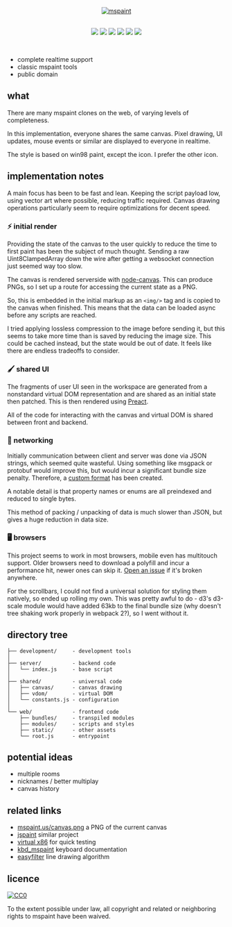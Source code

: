 <div align="center">
    <a href="http://mspaint.us/">
        <img src="web/static/docs/mspaint.png" alt="mspaint">
    </a>
    <br>
</div>
<br>
<p align="center">
    <img src="https://img.shields.io/david/kirjavascript/mspaint.svg">
    <img src="https://img.shields.io/badge/babel-stage--0-brightgreen.svg">
    <img src="https://img.shields.io/badge/version-win98-0000ff.svg">
    <img src="https://img.shields.io/badge/codestyle-arbitrary-663399.svg">
    <img src="https://img.shields.io/badge/tools-7/16-orange.svg">
    <img src="https://img.shields.io/badge/live-no-red.svg">
</p>
<br>

 * complete realtime support
 * classic mspaint tools
 * public domain

##  what

There are many mspaint clones on the web, of varying levels of completeness.

In this implementation, everyone shares the same canvas. Pixel drawing, UI updates, mouse events or similar are displayed to everyone in realtime.

The style is based on win98 paint, except the icon. I prefer the other icon.

## implementation notes

A main focus has been to be fast and lean. Keeping the script payload low, using vector art where possible, reducing traffic required. Canvas drawing operations particularly seem to require optimizations for decent speed.

### ⚡️ initial render

Providing the state of the canvas to the user quickly to reduce the time to first paint has been the subject of much thought. Sending a raw Uint8ClampedArray down the wire after getting a websocket connection just seemed way too slow.

The canvas is rendered serverside with [node-canvas](https://github.com/Automattic/node-canvas). This can produce PNGs, so I set up a route for accessing the current state as a PNG.

So, this is embedded in the initial markup as an `<img/>` tag and is copied to the canvas when finished. This means that the data can be loaded async before any scripts are reached.

I tried applying lossless compression to the image before sending it, but this seems to take more time than is saved by reducing the image size. This could be cached instead, but the state would be out of date. It feels like there are endless tradeoffs to consider.

### 🖌️ shared UI

The fragments of user UI seen in the workspace are generated from a nonstandard virtual DOM representation and are shared as an initial state then patched. This is then rendered using [Preact](https://github.com/developit/preact).

All of the code for interacting with the canvas and virtual DOM is shared between front and backend.

### 📡 networking

Initially communication between client and server was done via JSON strings, which seemed quite wasteful. Using something like msgpack or protobuf would improve this, but would incur a significant bundle size penalty. Therefore, a [custom format](https://github.com/kirjavascript/mspaint/blob/master/shared/crush.js) has been created.

A notable detail is that property names or enums are all preindexed and reduced to single bytes.

This method of packing / unpacking of data is much slower than JSON, but gives a huge reduction in data size.

### 🖥️ browsers

This project seems to work in most browsers, mobile even has multitouch support. Older browsers need to download a polyfill and incur a performance hit, newer ones can skip it. [Open an issue](https://github.com/kirjavascript/mspaint/issues/new) if it's broken anywhere.

For the scrollbars, I could not find a universal solution for styling them natively, so ended up rolling my own. This was pretty awful to do - d3's d3-scale module would have added 63kb to the final bundle size (why doesn't tree shaking work properly in webpack 2?), so I went without it.

## directory tree

    ├── development/     - development tools
    │
    ├── server/          - backend code
    │   └── index.js     - base script
    │
    ├── shared/          - universal code
    │   ├── canvas/      - canvas drawing
    │   ├── vdom/        - virtual DOM
    │   └── constants.js - configuration
    │
    └── web/             - frontend code
        ├── bundles/     - transpiled modules
        ├── modules/     - scripts and styles
        ├── static/      - other assets
        └── root.js      - entrypoint

## potential ideas

 * multiple rooms
 * nicknames / better multiplay
 * canvas history


## related links

 * [mspaint.us/canvas.png](http://mspaint.us/canvas.png) a PNG of the current canvas
 * [jspaint](https://github.com/1j01/jspaint) similar project
 * [virtual x86](http://copy.sh/v86/?profile=windows98) for quick testing
 * [kbd_mspaint](http://www.rcramer.com/tech/windows/kbd_mspaint.shtml) keyboard documentation
 * [easyfilter](http://members.chello.at/~easyfilter/bresenham.html) line drawing algorithm
<!--
```
    TODO;
    open/new/save = list/newroom/png
    multiple pages /thing = different thing
    save history (diff/save anyway)
    room owner / admin menu
    nick
    drag an image on
    fix font
    native colour picker
    directory
    contributors list
    tool specific cursors
    clipboard
    link github - about
    print
    licenced to everyone
    ssl

https://github.com/1j01/jspaint/blob/gh-pages/src/image-manipulation.js
```

add routes for badges to show active users
https://github.com/github/markup/issues/224
node shrinkray for compression
cmd.exe chat - mouse is colournames
view bitmap - do fullscreen

mouse wheel
ncrease array limit from 255-65535 (write helper)
-->

## licence

<a rel="license" href="http://creativecommons.org/publicdomain/zero/1.0/">
    <img src="https://licensebuttons.net/p/zero/1.0/80x15.png" style="border-style: none;" alt="CC0" />
</a>

To the extent possible under law, all copyright and related or neighboring rights to mspaint have been waived.
